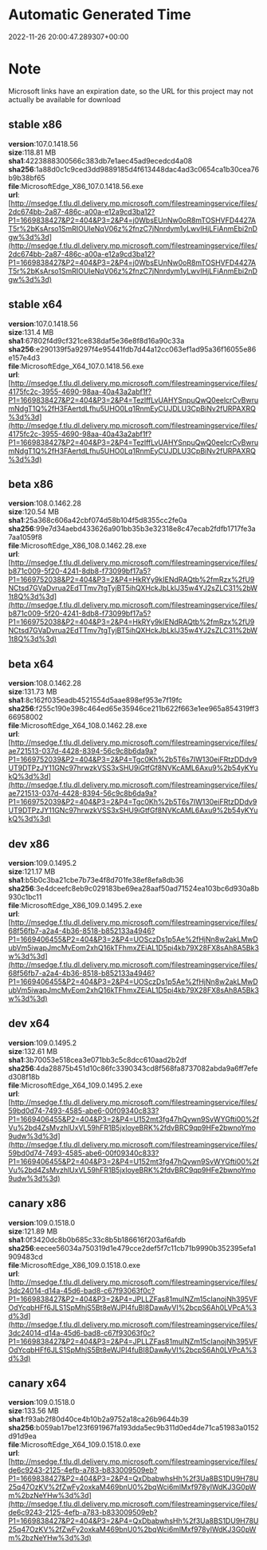 # Automatic Generated Time
2022-11-26 20:00:47.289307+00:00

# Note
Microsoft links have an expiration date, so the URL for this project may not actually be available for download

## stable x86
**version**:107.0.1418.56  
**size**:118.81 MB  
**sha1**:4223888300566c383db7e1aec45ad9ecedcd4a08  
**sha256**:1a88d0c1c9ced3dd9889185d4f613448dac4ad3c0654ca1b30cea76b9b38bf65  
**file**:MicrosoftEdge_X86_107.0.1418.56.exe  
**url**:[http://msedge.f.tlu.dl.delivery.mp.microsoft.com/filestreamingservice/files/2dc674bb-2a87-486c-a00a-e12a9cd3ba12?P1=1669838427&P2=404&P3=2&P4=j0WbsEUnNw0oR8mTOSHVFD4427AT5r%2bKsArso1SmRIOUIeNqV06z%2fnzC7jNnrdym1yLwvIHjLFiAnmEbi2nDgw%3d%3d](http://msedge.f.tlu.dl.delivery.mp.microsoft.com/filestreamingservice/files/2dc674bb-2a87-486c-a00a-e12a9cd3ba12?P1=1669838427&P2=404&P3=2&P4=j0WbsEUnNw0oR8mTOSHVFD4427AT5r%2bKsArso1SmRIOUIeNqV06z%2fnzC7jNnrdym1yLwvIHjLFiAnmEbi2nDgw%3d%3d)  

## stable x64
**version**:107.0.1418.56  
**size**:131.4 MB  
**sha1**:67802f4d9cf321ce838daf5e36e8f8d16a90c33a  
**sha256**:e290139f5a9297f4e95441fdb7d44a12cc063ef1ad95a36f16055e86e157e4d3  
**file**:MicrosoftEdge_X64_107.0.1418.56.exe  
**url**:[http://msedge.f.tlu.dl.delivery.mp.microsoft.com/filestreamingservice/files/4175fc2c-3955-4690-98aa-40a43a2abf1f?P1=1669838427&P2=404&P3=2&P4=TezlffLvUAHYSnpuQwQ0eelcrCvBwrumNdgT1Q%2fH3FAertdLfhu5UHO0Lq1RnmEyCUJDLU3CpBiNv2fURPAXRQ%3d%3d](http://msedge.f.tlu.dl.delivery.mp.microsoft.com/filestreamingservice/files/4175fc2c-3955-4690-98aa-40a43a2abf1f?P1=1669838427&P2=404&P3=2&P4=TezlffLvUAHYSnpuQwQ0eelcrCvBwrumNdgT1Q%2fH3FAertdLfhu5UHO0Lq1RnmEyCUJDLU3CpBiNv2fURPAXRQ%3d%3d)  

## beta x86
**version**:108.0.1462.28  
**size**:120.54 MB  
**sha1**:25a368c606a42cbf074d58b104f5d8355cc2fe0a  
**sha256**:99e7d34aebd433626a901bb35b3e32318e8c47ecab2fdfb1717fe3a7aa1059f8  
**file**:MicrosoftEdge_X86_108.0.1462.28.exe  
**url**:[http://msedge.f.tlu.dl.delivery.mp.microsoft.com/filestreamingservice/files/b871c009-5f20-4241-8db8-f73099bf17a5?P1=1669752038&P2=404&P3=2&P4=HkRYy9kIENdRAQtb%2fmRzx%2fU9NCtsd7GVaDvrua2EdTTmv7tgTyjBT5ihQXHckJbLklJ35w4YJ2sZLC31%2bW1t8Q%3d%3d](http://msedge.f.tlu.dl.delivery.mp.microsoft.com/filestreamingservice/files/b871c009-5f20-4241-8db8-f73099bf17a5?P1=1669752038&P2=404&P3=2&P4=HkRYy9kIENdRAQtb%2fmRzx%2fU9NCtsd7GVaDvrua2EdTTmv7tgTyjBT5ihQXHckJbLklJ35w4YJ2sZLC31%2bW1t8Q%3d%3d)  

## beta x64
**version**:108.0.1462.28  
**size**:131.73 MB  
**sha1**:8c162f035eadb4521554d5aae898ef953e7f19fc  
**sha256**:f255c190e398c464ed65e35946ce211b622f663e1ee965a854319ff366958002  
**file**:MicrosoftEdge_X64_108.0.1462.28.exe  
**url**:[http://msedge.f.tlu.dl.delivery.mp.microsoft.com/filestreamingservice/files/ae721513-037d-4428-8394-56c9c8b6da9a?P1=1669752039&P2=404&P3=2&P4=Tgc0Kh%2b5T6s7IW130eiFRtzDDdv9UT9DTPzJY11GNc97hrwzkVSS3xSHU9iGtfGf8NVKcAML6Axu9%2b54yKYukQ%3d%3d](http://msedge.f.tlu.dl.delivery.mp.microsoft.com/filestreamingservice/files/ae721513-037d-4428-8394-56c9c8b6da9a?P1=1669752039&P2=404&P3=2&P4=Tgc0Kh%2b5T6s7IW130eiFRtzDDdv9UT9DTPzJY11GNc97hrwzkVSS3xSHU9iGtfGf8NVKcAML6Axu9%2b54yKYukQ%3d%3d)  

## dev x86
**version**:109.0.1495.2  
**size**:121.17 MB  
**sha1**:b5b0c3ba21cbe7b73e4f8d701fe38ef8efa8db36  
**sha256**:3e4dceefc8eb9c029183be69ea28aaf50ad71524ea103bc6d930a8b930c1bc11  
**file**:MicrosoftEdge_X86_109.0.1495.2.exe  
**url**:[http://msedge.f.tlu.dl.delivery.mp.microsoft.com/filestreamingservice/files/68f56fb7-a2a4-4b36-8518-b852133a4946?P1=1669406455&P2=404&P3=2&P4=UOSczDs1p5Ae%2fHjNn8w2akLMwDubVm5iwapJmcMvEom2xhQ16kTFhmxZEiAL1D5pi4kb79X28FX8sAh8A5Bk3w%3d%3d](http://msedge.f.tlu.dl.delivery.mp.microsoft.com/filestreamingservice/files/68f56fb7-a2a4-4b36-8518-b852133a4946?P1=1669406455&P2=404&P3=2&P4=UOSczDs1p5Ae%2fHjNn8w2akLMwDubVm5iwapJmcMvEom2xhQ16kTFhmxZEiAL1D5pi4kb79X28FX8sAh8A5Bk3w%3d%3d)  

## dev x64
**version**:109.0.1495.2  
**size**:132.61 MB  
**sha1**:3b70053e518cea3e071bb3c5c8dcc610aad2b2df  
**sha256**:4da28875b451d10c86fc3390343cd8f568fa8737082abda9a6ff7efed308f18b  
**file**:MicrosoftEdge_X64_109.0.1495.2.exe  
**url**:[http://msedge.f.tlu.dl.delivery.mp.microsoft.com/filestreamingservice/files/59bd0d74-7493-4585-abe6-00f09340c833?P1=1669406455&P2=404&P3=2&P4=U152mt3fg47hQywn9SvWYGfti00%2fVu%2bd4ZsMvzhlUxVL59hFR1B5jxIoyeBRK%2fdvBRC9qp9HFe2bwnoYmo9udw%3d%3d](http://msedge.f.tlu.dl.delivery.mp.microsoft.com/filestreamingservice/files/59bd0d74-7493-4585-abe6-00f09340c833?P1=1669406455&P2=404&P3=2&P4=U152mt3fg47hQywn9SvWYGfti00%2fVu%2bd4ZsMvzhlUxVL59hFR1B5jxIoyeBRK%2fdvBRC9qp9HFe2bwnoYmo9udw%3d%3d)  

## canary x86
**version**:109.0.1518.0  
**size**:121.89 MB  
**sha1**:0f3420dc8b0b685c33c8b5b186616f203af6afdb  
**sha256**:eecee56034a750319d1e479cce2def5f7c11cb71b9990b352395efa1909483cd  
**file**:MicrosoftEdge_X86_109.0.1518.0.exe  
**url**:[http://msedge.f.tlu.dl.delivery.mp.microsoft.com/filestreamingservice/files/3dc24014-d14a-45d6-bad8-c67f93063f0c?P1=1669838427&P2=404&P3=2&P4=JPLLZFas81muINZm15cIanojNh395VFOdYcqbHFf6JLS1SpMhjS5Bt8eWJPI4fuBI8DawAyVI%2bcpS6Ah0LVPcA%3d%3d](http://msedge.f.tlu.dl.delivery.mp.microsoft.com/filestreamingservice/files/3dc24014-d14a-45d6-bad8-c67f93063f0c?P1=1669838427&P2=404&P3=2&P4=JPLLZFas81muINZm15cIanojNh395VFOdYcqbHFf6JLS1SpMhjS5Bt8eWJPI4fuBI8DawAyVI%2bcpS6Ah0LVPcA%3d%3d)  

## canary x64
**version**:109.0.1518.0  
**size**:133.56 MB  
**sha1**:f93ab2f80d40ce4b10b2a9752a18ca26b9644b39  
**sha256**:b059ab17be123f691967fa193dda5ec9b311d0ed4de71ca51983a0152d91d9ea  
**file**:MicrosoftEdge_X64_109.0.1518.0.exe  
**url**:[http://msedge.f.tlu.dl.delivery.mp.microsoft.com/filestreamingservice/files/de6c9243-2125-4efb-a783-b833009509eb?P1=1669838427&P2=404&P3=2&P4=QxDbabwhsHh%2f3Ua8BS1DU9H78U25q47OzKV%2fZwFy2oxkaM469bnU0%2bqWci6mlMxf978yIWdKJ3G0pWm%2bzNeYHw%3d%3d](http://msedge.f.tlu.dl.delivery.mp.microsoft.com/filestreamingservice/files/de6c9243-2125-4efb-a783-b833009509eb?P1=1669838427&P2=404&P3=2&P4=QxDbabwhsHh%2f3Ua8BS1DU9H78U25q47OzKV%2fZwFy2oxkaM469bnU0%2bqWci6mlMxf978yIWdKJ3G0pWm%2bzNeYHw%3d%3d)  

